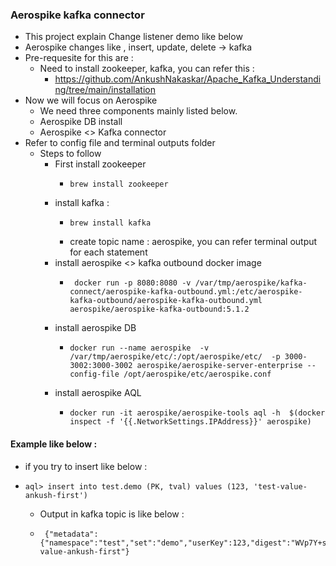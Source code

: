### Aerospike kafka connector
* This project explain Change listener demo like below
* Aerospike changes like , insert, update, delete -> kafka
* Pre-requesite for this are : 
  * Need to install zookeeper, kafka, you can refer this : 
    * https://github.com/AnkushNakaskar/Apache_Kafka_Understanding/tree/main/installation
* Now we will focus on Aerospike
  * We need three components mainly listed below.
  * Aerospike DB install
  * Aerospike <> Kafka connector
* Refer to config file and terminal outputs folder
  * Steps to follow
    * First install zookeeper
      * ``` 
        brew install zookeeper
    * install kafka :
      * ```
        brew install kafka
      
      * create topic name : aerospike, you can refer terminal output for each statement
    * install aerospike <> kafka outbound docker image
      * ```
         docker run -p 8080:8080 -v /var/tmp/aerospike/kafka-connect/aerospike-kafka-outbound.yml:/etc/aerospike-kafka-outbound/aerospike-kafka-outbound.yml aerospike/aerospike-kafka-outbound:5.1.2  
    * install aerospike DB
      * ```
        docker run --name aerospike  -v /var/tmp/aerospike/etc/:/opt/aerospike/etc/  -p 3000-3002:3000-3002 aerospike/aerospike-server-enterprise --config-file /opt/aerospike/etc/aerospike.conf
        ```
    * install aerospike AQL
      * ``` 
        docker run -it aerospike/aerospike-tools aql -h  $(docker inspect -f '{{.NetworkSettings.IPAddress}}' aerospike)

#### Example like below :  
  * if you try to insert like below :
  * ``` 
    aql> insert into test.demo (PK, tval) values (123, 'test-value-ankush-first') 
    ```
    * Output in kafka topic is like below :
    * ``` 
       {"metadata":{"namespace":"test","set":"demo","userKey":123,"digest":"WVp7Y+sYXb69hCVTpEgCsaMOwVk=","msg":"write","gen":1,"lut":1698586936461,"exp":1701178936},"tval":"test-value-ankush-first"}  
      ```